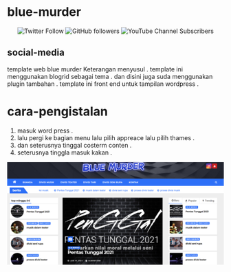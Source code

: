 # blue-murder

<div align="center">

 ![Twitter Follow](https://img.shields.io/twitter/follow/19_027?style=social)
 ![GitHub followers](https://img.shields.io/github/followers/ZakaFahmi?style=social)
 ![YouTube Channel Subscribers](https://img.shields.io/youtube/channel/subscribers/UCHK61hjmhnbGiVzrt5c4Vzw?style=social)
  
</div>

## social-media 

template web blue murder Keterangan menyusul .
template ini menggunakan blogrid sebagai tema .
dan disini juga suda menggunakan plugin tambahan .
template ini front end  untuk tampilan  wordpress .

# cara-pengistalan

 1. masuk word press .
 2. lalu pergi ke bagian menu lalu pilih appreace lalu pilih thames .
 3. dan seterusnya tinggal costerm conten .
 4. seterusnya tinggla masuk kakan .

![contoh-gambar](https://github.com/Msalisianto190027/blue-murder/blob/main/2021-06-24_08-24.png)
